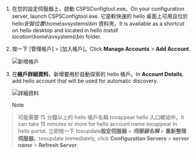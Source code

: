 1. <span data-ttu-id="2098d-101">在您的設定伺服器上，啟動 CSPSConfigtool.exe。</span><span class="sxs-lookup"><span data-stu-id="2098d-101">On your configuration server, launch CSPSConfigtool.exe.</span></span> <span data-ttu-id="2098d-102">它是較快速的 hello 桌面上可用且位於 hello*安裝位置*\home\svsystems\bin 資料夾。</span><span class="sxs-lookup"><span data-stu-id="2098d-102">It is available as a shortcut on hello desktop and located in hello *install location*\home\svsystems\bin folder.</span></span>
2. <span data-ttu-id="2098d-103">按一下 [管理帳戶]  >  [加入帳戶]。</span><span class="sxs-lookup"><span data-stu-id="2098d-103">Click **Manage Accounts** > **Add Account**.</span></span>

    ![新增帳戶](./media/site-recovery-add-vcenter-account/credentials1.png)
3. <span data-ttu-id="2098d-105">在**帳戶詳細資料**，新增要用於自動探索的 hello 帳戶。</span><span class="sxs-lookup"><span data-stu-id="2098d-105">In **Account Details**, add hello account that will be used for automatic discovery.</span></span>

    ![詳細資料](./media/site-recovery-add-vcenter-account/credentials2.png)

    > [!Note]
  > <span data-ttu-id="2098d-107">可能需要 15 分鐘以上的 hello 帳戶名稱 tooappear hello 入口網站中。</span><span class="sxs-lookup"><span data-stu-id="2098d-107">It can take 15 minutes or more for hello account name tooappear in hello portal.</span></span> <span data-ttu-id="2098d-108">立即按一下 tooupdate**設定伺服器** > ***伺服器名稱*** > **重新整理伺服器**。</span><span class="sxs-lookup"><span data-stu-id="2098d-108">tooupdate immediately, click **Configuration Servers** > ***server name*** > **Refresh Server**.</span></span>
